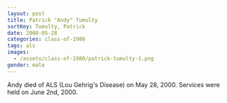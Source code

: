 ```yaml
---
layout: post
title: Patrick "Andy" Tumulty
sortKey: Tumulty, Patrick
date: 2000-05-28
categories: class-of-1980
tags: als
images:
  - /assets/class-of-1980/patrick-tumulty-1.png
gender: male
---
```

Andy died of ALS (Lou Gehrig's Disease) on May 28, 2000. Services were held on June 2nd, 2000.
